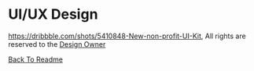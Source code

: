 # UI/UX Design

https://dribbble.com/shots/5410848-New-non-profit-UI-Kit, All rights are reserved to the [Design Owner](https://dribbble.com/owltastic)

[Back To Readme](../README.md)

